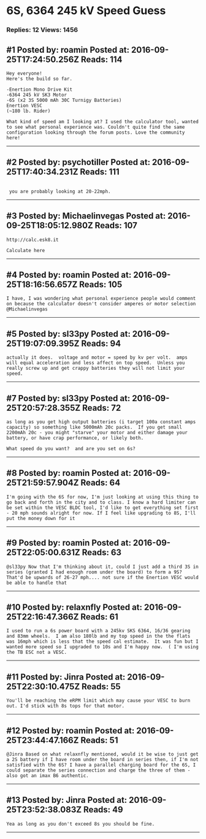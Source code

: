 # 6S, 6364 245 kV Speed Guess

### Replies: 12 Views: 1456

## \#1 Posted by: roamin Posted at: 2016-09-25T17:24:50.256Z Reads: 114

```
Hey everyone!
Here's the build so far.

-Enertion Mono Drive Kit
-6364 245 kV SK3 Motor
-6S (x2 3S 5000 mAh 30C Turnigy Batteries)
Enertion VESC
(~180 lb. Rider)

What kind of speed am I looking at? I used the calculator tool, wanted to see what personal experience was. Couldn't quite find the same configuration looking through the forum posts. Love the community here!
```

---
## \#2 Posted by: psychotiller Posted at: 2016-09-25T17:40:34.231Z Reads: 111

```

 you are probably looking at 20-22mph.
```

---
## \#3 Posted by: Michaelinvegas Posted at: 2016-09-25T18:05:12.980Z Reads: 107

```
http://calc.esk8.it

Calculate here
```

---
## \#4 Posted by: roamin Posted at: 2016-09-25T18:16:56.657Z Reads: 105

```
I have, I was wondering what personal experience people would comment on because the calculator doesn't consider amperes or motor selection @Michaelinvegas
```

---
## \#5 Posted by: sl33py Posted at: 2016-09-25T19:07:09.395Z Reads: 94

```
actually it does.  voltage and motor = speed by kv per volt.  amps will equal acceleration and less affect on top speed.  Unless you really screw up and get crappy batteries they will not limit your speed.
```

---
## \#7 Posted by: sl33py Posted at: 2016-09-25T20:57:28.355Z Reads: 72

```
as long as you get high output batteries (i target 100a constant amps capacity) so something like 5000mAh 20c packs.  If you get small 2200mAh 20c - you might "starve" your motor and either damage your battery, or have crap performance, or likely both.

What speed do you want?  and are you set on 6s?
```

---
## \#8 Posted by: roamin Posted at: 2016-09-25T21:59:57.904Z Reads: 64

```
I'm going with the 6S for now, I'm just looking at using this thing to go back and forth in the city and to class. I know a hard limiter can be set within the VESC BLDC tool, I'd like to get everything set first - 20 mph sounds alright for now. If I feel like upgrading to 8S, I'll put the money down for it
```

---
## \#9 Posted by: roamin Posted at: 2016-09-25T22:05:00.631Z Reads: 63

```
@sl33py Now that I'm thinking about it, could I just add a third 3S in series (granted I had enough room under the board) to form a 9S? That'd be upwards of 26-27 mph.... not sure if the Enertion VESC would be able to handle that
```

---
## \#10 Posted by: relaxnfly Posted at: 2016-09-25T22:16:47.366Z Reads: 61

```
I used to run a 6s power board with a 245kv SKS 6364, 16/36 gearing and 83mm wheels.  I am also 180lb and my top speed in the the flats was 16mph which is less that the speed cal estimate.  It was fun but I wanted more speed so I upgraded to 10s and I'm happy now.  ( I'm using the TB ESC not a VESC.
```

---
## \#11 Posted by: Jinra Posted at: 2016-09-25T22:30:10.475Z Reads: 55

```
You'll be reaching the eRPM limit which may cause your VESC to burn out. I'd stick with 8s tops for that motor.
```

---
## \#12 Posted by: roamin Posted at: 2016-09-25T23:44:47.166Z Reads: 51

```
@Jinra Based on what relaxnfly mentioned, would it be wise to just get a 2S battery if I have room under the board in series then, if I'm not satisfied with the 6S? I have a parallel charging board for the 6S, I could separate the series connection and charge the three of them - also got an imax B6 authentic.
```

---
## \#13 Posted by: Jinra Posted at: 2016-09-25T23:52:38.083Z Reads: 49

```
Yea as long as you don't exceed 8s you should be fine.
```

---
